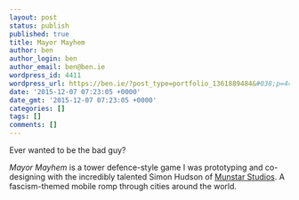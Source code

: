 ```yaml
---
layout: post
status: publish
published: true
title: Mayor Mayhem
author: ben
author_login: ben
author_email: ben@ben.ie
wordpress_id: 4411
wordpress_url: https://ben.ie/?post_type=portfolio_1361889484&#038;p=4411
date: '2015-12-07 07:23:05 +0000'
date_gmt: '2015-12-07 07:23:05 +0000'
categories: []
tags: []
comments: []
---
```

<p>Ever wanted to be the bad guy?</p>
<p><em>Mayor Mayhem</em> is a tower defence-style game I was prototyping and co-designing with the incredibly talented Simon Hudson of <a href="https://www.munstarstudios.com" target="_blank" rel="noopener">Munstar Studios</a>. A fascism-themed mobile romp through cities around the world.</p>
<p>&nbsp;</p>
